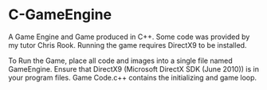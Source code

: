 # C-GameEngine
A Game Engine and Game produced in C++. Some code was provided by my tutor Chris Rook. Running the game requires DirectX9 to be installed.

To Run the Game, place all code and images into a single file named GameEngine. Ensure that DirectX9 (Microsoft DirectX SDK (June 2010)) is in your program files. 
Game Code.c++ contains the initializing and game loop.
